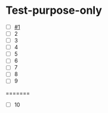 # Test-purpose-only


- [ ] [#1](https://github.com/Teamelite12/Test_purpose_only/issues/1)
- [ ] 2
- [ ] 3
- [ ] 4
- [ ] 5
- [ ] 6
- [ ] 7
- [ ] 8
- [ ] 9

=======
- [ ] 10


